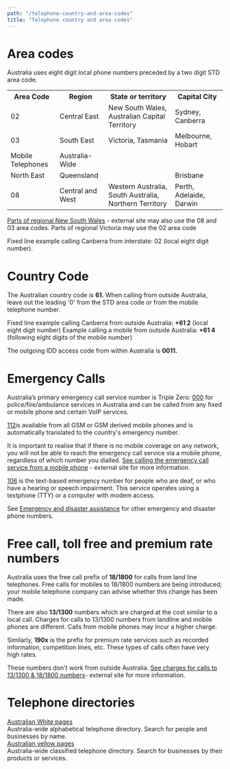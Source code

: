 ```yaml
---
path: "/telephone-country-and-area-codes"
title: "Telephone country and area codes"
---
```


# Area codes

Australia uses eight digit local phone numbers preceded by a two digit STD area code.

<table>
  <tr>
    <th>Area Code</th>
    <th>Region</th> 
    <th>State or territory</th>
    <th>Capital City</th>
  </tr>
  <tr>
    <td>02</td>
    <td>Central East</td> 
    <td>New South Wales, Australian Capital Territory</td>
    <td>Sydney, Canberra</td>
  </tr>
  <tr>
    <td>03</td>
    <td>South East</td> 
    <td>Victoria, Tasmania</td>
    <td>Melbourne, Hobart</td>
  </tr>
  <tr>
    <td>Mobile Telephones</td>
    <td>Australia-Wide</td> 
    <td></td>
    <td></td>
  </tr>
  <tr>
    <td>North East</td>
    <td>Queensland</td> 
    <td></td>
    <td>Brisbane</td>
  </tr>
  <tr>
    <td>08</td>
    <td>Central and West</td> 
    <td>Western Australia, South Australia, Northern Territory</td>
    <td>Perth, Adelaide, Darwin</td>
  </tr>
</table>

[Parts of regional New South Wales](https://en.wikipedia.org/wiki/Telephone_numbers_in_Australia#Geographic_numbers_2) - external site may also use the 08 and 03 area codes. Parts of regional Victoria may use the 02 area code

Fixed line example calling Canberra from interstate: 02 (local eight digit number).

# Country Code

The Australian country code is <strong>61.</strong> When calling from outside Australia, leave out the leading '0' from the STD area code or from the mobile telephone number.

Fixed line example calling Canberra from outside Australia: <strong>+61 2</strong> (local eight digit number)
Example calling a mobile from outside Australia:<strong> +61 4</strong> (following eight digits of the mobile number)

The outgoing IDD access code from within Australia is <strong>0011.</strong>

# Emergency Calls

Australia’s primary emergency call service number is Triple Zero: <a href="tel:000">000</a> for police/fire/ambulance services in Australia and can be called from any fixed or mobile phone and certain VoIP services.

<a href="tel:112">112</a>is available from all GSM or GSM derived mobile phones and is automatically translated to the country's emergency number.

It is important to realise that if there is no mobile coverage on any network, you will not be able to reach the emergency call service via a mobile phone, regardless of which number you dialled. [See calling the emergency call service from a mobile phone](http://www.acma.gov.au/theACMA/calling-the-emergency-call-service-from-a-mobile-phone--faqs) - external site for more information.

<a href="tel:106">106</a> is the text-based emergency number for people who are deaf, or who have a hearing or speech impairment. This service operates using a textphone (TTY) or a computer with modem access.

See [Emergency and disaster assistance](https://www.australia.gov.au/information-and-services/public-safety-and-law/emergency-services/emergency-and-disaster-assistance) for other emergency and disaster phone numbers.

# Free call, toll free and premium rate numbers

Australia uses the free call prefix of <strong>18/1800</strong> for calls from land line telephones. Free calls for mobiles to 18/1800 numbers are being introduced; your mobile telephone company can advise whether this change has been made.

There are also <strong>13/1300</strong> numbers which are charged at the cost similar to a local call. Charges for calls to 13/1300 numbers from landline and mobile phones are different. Calls from mobile phones may incur a higher charge.

Similarly, <strong>190x</strong> is the prefix for premium rate services such as recorded information, competition lines, etc. These types of calls often have very high rates.

These numbers don't work from outside Australia. [See charges for calls to 13/1300 & 18/1800 numbers](http://www.acma.gov.au/Citizen/Phones/Numbers/Special-numbers/charges-for-calls-to-13-1300-and-1800-numbers-i-acma)- external site for more information.

# Telephone directories

[Australian White pages](https://www.whitepages.com.au/)
</br>
Australia-wide alphabetical telephone directory. Search for people and businesses by name.
</br>
[Australian yellow pages](https://www.yellowpages.com.au/)
</br>
Australia-wide classified telephone directory. Search for businesses by their products or services.
